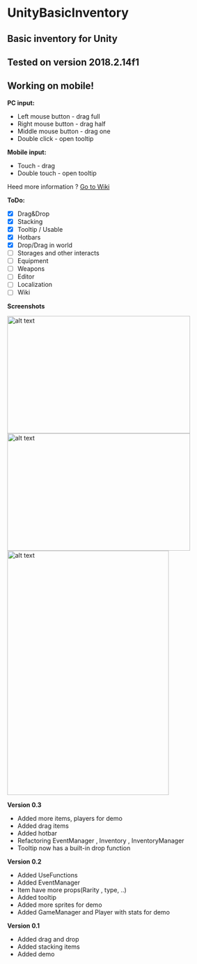 # UnityBasicInventory
## Basic inventory for Unity
## Tested on version 2018.2.14f1
## Working on mobile!

**PC input:**
- Left mouse button - drag full
- Right mouse button - drag half
- Middle mouse button - drag one
- Double click - open tooltip

**Mobile input:**
- Touch - drag
- Double touch - open tooltip

Heed more information ? [Go to Wiki](https://github.com/MaximovInk/UnityBasicInventory/wiki)

**ToDo:**
- [x] Drag&Drop
- [x] Stacking
- [x] Tooltip / Usable
- [x] Hotbars
- [x] Drop/Drag in world
- [ ] Storages and other interacts
- [ ] Equipment
- [ ] Weapons
- [ ] Editor
- [ ] Localization
- [ ] Wiki

**Screenshots**

<img src="https://i.imgur.com/HIouhXX.png" alt="alt text" width="420" height="269">
<img src="https://i.imgur.com/H6EhYwO.png" alt="alt text" width="420" height="269">
<img src="https://i.imgur.com/evMxCpa.png" alt="alt text" width="371" height="560">

**Version 0.3**
- Added more items, players for demo
- Added drag items
- Added hotbar
- Refactoring EventManager , Inventory , InventoryManager
- Tooltip now has a built-in drop function

**Version 0.2**
- Added UseFunctions
- Added EventManager
- Item have more props(Rarity , type, ..)
- Added tooltip
- Added more sprites for demo
- Added GameManager and Player with stats for demo

**Version 0.1**
- Added drag and drop
- Added stacking items
- Added demo
